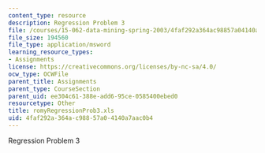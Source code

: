 ```yaml
---
content_type: resource
description: Regression Problem 3
file: /courses/15-062-data-mining-spring-2003/4faf292a364ac98857a04140a7aac0b4_romyRegressionProb3.xls
file_size: 194560
file_type: application/msword
learning_resource_types:
- Assignments
license: https://creativecommons.org/licenses/by-nc-sa/4.0/
ocw_type: OCWFile
parent_title: Assignments
parent_type: CourseSection
parent_uid: ee304c61-388e-add6-95ce-0585400ebed0
resourcetype: Other
title: romyRegressionProb3.xls
uid: 4faf292a-364a-c988-57a0-4140a7aac0b4
---
```

Regression Problem 3
